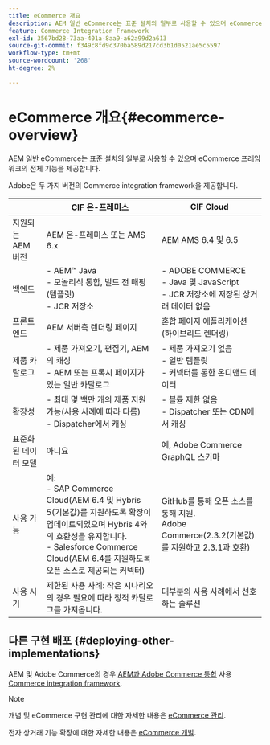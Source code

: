 ```yaml
---
title: eCommerce 개요
description: AEM 일반 eCommerce는 표준 설치의 일부로 사용할 수 있으며 eCommerce 프레임워크의 전체 기능을 제공합니다.
feature: Commerce Integration Framework
exl-id: 3567bd28-73aa-401a-8aa9-a62a99d2a613
source-git-commit: f349c8fd9c370ba589d217cd3b1d0521ae5c5597
workflow-type: tm+mt
source-wordcount: '268'
ht-degree: 2%

---
```


# eCommerce 개요{#ecommerce-overview}

AEM 일반 eCommerce는 표준 설치의 일부로 사용할 수 있으며 eCommerce 프레임워크의 전체 기능을 제공합니다.

Adobe은 두 가지 버전의 Commerce integration framework을 제공합니다.

|                         | CIF 온-프레미스 | CIF Cloud |
|-------------------------|--------------------------------------------------------------------------------------------------------------------------------------------------------------------------------------------------------|------------------------------------------------------------------------------------------------------------------------|
| 지원되는 AEM 버전 | AEM 온-프레미스 또는 AMS 6.x | AEM AMS 6.4 및 6.5 |
| 백엔드 | - AEM™ Java <br> - 모놀리식 통합, 빌드 전 매핑(템플릿)<br> - JCR 저장소 | - ADOBE COMMERCE <br>- Java 및 JavaScript <br>- JCR 저장소에 저장된 상거래 데이터 없음 |
| 프론트엔드 | AEM 서버측 렌더링 페이지 | 혼합 페이지 애플리케이션(하이브리드 렌더링) |
| 제품 카탈로그 | - 제품 가져오기, 편집기, AEM의 캐싱 <br>- AEM 또는 프록시 페이지가 있는 일반 카탈로그 | - 제품 가져오기 없음 <br>- 일반 템플릿 <br>- 커넥터를 통한 온디맨드 데이터 |
| 확장성 | - 최대 몇 백만 개의 제품 지원 가능(사용 사례에 따라 다름) <br> - Dispatcher에서 캐싱 | - 볼륨 제한 없음 <br>- Dispatcher 또는 CDN에서 캐싱 |
| 표준화된 데이터 모델 | 아니요 | 예, Adobe Commerce GraphQL 스키마 |
| 사용 가능 | 예:<br> - SAP Commerce Cloud(AEM 6.4 및 Hybris 5(기본값)를 지원하도록 확장이 업데이트되었으며 Hybris 4와의 호환성을 유지합니다. <br>- Salesforce Commerce Cloud(AEM 6.4를 지원하도록 오픈 소스로 제공되는 커넥터) | GitHub를 통해 오픈 소스를 통해 지원. <br> Adobe Commerce(2.3.2(기본값)를 지원하고 2.3.1과 호환) |
| 사용 시기 | 제한된 사용 사례: 작은 시나리오의 경우 필요에 따라 정적 카탈로그를 가져옵니다. | 대부분의 사용 사례에서 선호하는 솔루션 |


## 다른 구현 배포 {#deploying-other-implementations}

AEM 및 Adobe Commerce의 경우 [AEM과 Adobe Commerce 통합](/help/commerce/cif/integrating/magento.md) 사용 [Commerce integration framework](/help/commerce/cif/introduction.md).

>[!NOTE]
>
>개념 및 eCommerce 구현 관리에 대한 자세한 내용은 [eCommerce 관리](/help/commerce/cif-classic/administering/ecommerce.md).
>
>전자 상거래 기능 확장에 대한 자세한 내용은 [eCommerce 개발](/help/commerce/cif-classic/developing/ecommerce.md).
